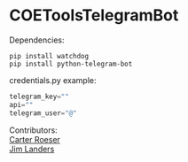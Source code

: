 # COEToolsTelegramBot

Dependencies: 

```console
pip install watchdog
pip install python-telegram-bot
```

credentials.py example:
```python
telegram_key=""
api=""
telegram_user="@"
```


Contributors:  
[Carter Roeser](https://github.com/cdgco/)  
[Jim Landers](https://github.com/jim-landers/)
